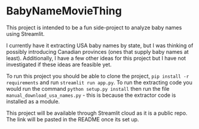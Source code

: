 # BabyNameMovieThing

This project is intended to be a fun side-project to analyze baby names using Streamlit.

I currently have it extracting USA baby names by state, but I was thinking of possibly introducing Canadian provinces (ones that supply baby names at least). Additionally, I have a few other ideas for this project but I have not investigated if these ideas are feasible yet.

To run this project you should be able to clone the project, `pip install -r requirements` and run `streamlit run app.py`. To run the extracting code you would run the command `python setup.py install` then run the file `manual_download_usa_names.py` - this is because the extractor code is installed as a module.

This project will be available through Streamlit cloud as it is a public repo. The link will be pasted in the README once its set up.